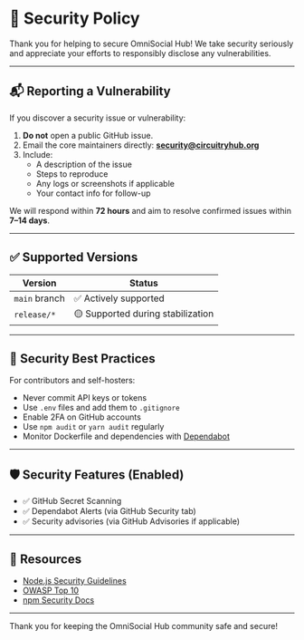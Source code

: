 # 🔐 Security Policy

Thank you for helping to secure OmniSocial Hub! We take security seriously and appreciate your efforts to responsibly disclose any vulnerabilities.

---

## 📬 Reporting a Vulnerability

If you discover a security issue or vulnerability:

1. **Do not** open a public GitHub issue.
2. Email the core maintainers directly: **security@circuitryhub.org**
3. Include:
   - A description of the issue
   - Steps to reproduce
   - Any logs or screenshots if applicable
   - Your contact info for follow-up

We will respond within **72 hours** and aim to resolve confirmed issues within **7–14 days**.

---

## ✅ Supported Versions

| Version       | Status     |
|---------------|------------|
| `main` branch | ✅ Actively supported |
| `release/*`   | 🟡 Supported during stabilization |

---

## 🔐 Security Best Practices

For contributors and self-hosters:

- Never commit API keys or tokens
- Use `.env` files and add them to `.gitignore`
- Enable 2FA on GitHub accounts
- Use `npm audit` or `yarn audit` regularly
- Monitor Dockerfile and dependencies with [Dependabot](https://github.com/beitmenotyou-com/omnisocial-hub/network/alerts)

---

## 🛡️ Security Features (Enabled)

- ✅ GitHub Secret Scanning
- ✅ Dependabot Alerts (via GitHub Security tab)
- ✅ Security advisories (via GitHub Advisories if applicable)

---

## 📄 Resources

- [Node.js Security Guidelines](https://nodejs.org/en/security/)
- [OWASP Top 10](https://owasp.org/www-project-top-ten/)
- [npm Security Docs](https://docs.npmjs.com/auditing-package-dependencies-for-security-vulnerabilities)

---

Thank you for keeping the OmniSocial Hub community safe and secure!
